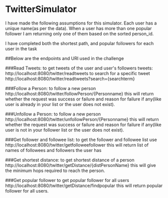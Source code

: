 # TwitterSimulator
I have made the following assumptions for this simulator.
  Each user has a unique name(as per the data).
  When a user has more than one popular follower I am returning only one of them based on the sorted person_id.

I have completed both the shortest path, and popular followers for each user in the task

##Below are the endpoints and URI used in the challenge

###Read Tweets:
to get tweets of the user and user's followers tweets: http://localhost:8080/twitter/readtweets
to search for a specific tweet http://localhost:8080/twitter/readtweets?search={searchterm}

###Follow a Person:
to follow a new person http://localhost:8080/twitter/followPerson/{Personname}
this will return whether the request was success or failure and reason for failure if any(like user is already in your list or the user does not exist).

###Unfollow a Person:
to follow a new person http://localhost:8080/twitter/unfollowPerson/{Personname}
this will return whether the request was success or failure and reason for failure if any(like user is not in your follower list or the user does not exist).

###Get follower and followee list:
to get the follower and followee list use http://localhost:8080/twitter/getfolloweefollower
this will return list of names of followees and followers the user has

###Get shortest distance:
to get shortest distance of a person http://localhost:8080/twitter/getDistance/{distPersonName}
this will give the minimum hops required to reach the person.

###Get popular follower
to get popular follower for all users http://localhost:8080/twitter/getDistance/findpopular
this will return popular follower for all users.
